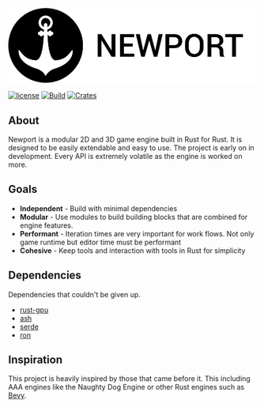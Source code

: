 <picture>
      <source 
        srcset="assets/branding/logo_white.svg"
        media="(prefers-color-scheme: dark)"
      />
      <source
        srcset="assets/branding/logo_black_name.svg"
        media="(prefers-color-scheme: light), (prefers-color-scheme: no-preference)"
      />
      <img src="assets/branding/logo_black_name.svg" />
</picture>

[![license](https://img.shields.io/badge/license-MIT-blue.svg)](./LICENSE)
[![Build](https://github.com/colbyhall/newport/actions/workflows/ci.yml/badge.svg)](https://github.com/colbyhall/newport/actions/workflows/ci.yml)
[![Crates](https://meritbadge.herokuapp.com/newport)](https://crates.io/crates/newport)

## About
Newport is a modular 2D and 3D game engine built in Rust for Rust. It is designed to be easily extendable and easy to use. The project is early on in development. Every API is extremely volatile as the engine is worked on more.

## Goals
* **Independent** - Build with minimal dependencies
* **Modular** - Use modules to build building blocks that are combined for engine features. 
* **Performant** - Iteration times are very important for work flows. Not only game runtime but editor time must be performant
* **Cohesive** - Keep tools and interaction with tools in Rust for simplicity

## Dependencies
Dependencies that couldn't be given up.

* [rust-gpu](https://github.com/EmbarkStudios/rust-gpu)
* [ash](https://github.com/MaikKlein/ash)
* [serde](https://github.com/serde-rs/serde)
* [ron](https://github.com/ron-rs/ron)

## Inspiration
This project is heavily inspired by those that came before it. This including AAA engines like the Naughty Dog Engine or other Rust engines such as [Bevy](https://github.com/bevyengine/bevy).
